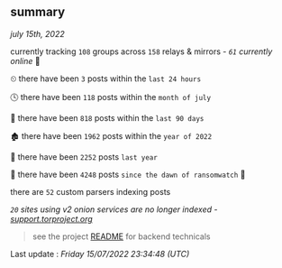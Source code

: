 
## summary
_july 15th, 2022_

currently tracking `108` groups across `158` relays & mirrors - _`61` currently online_ 📡

⏲ there have been `3` posts within the `last 24 hours`

🕓 there have been `118` posts within the `month of july`

📅 there have been `818` posts within the `last 90 days`

🏚 there have been `1962` posts within the `year of 2022`

🚀 there have been `2252` posts `last year`

🦕 there have been `4248` posts `since the dawn of ransomwatch` 🐣

there are `52` custom parsers indexing posts

_`20` sites using v2 onion services are no longer indexed - [support.torproject.org](https://support.torproject.org/onionservices/v2-deprecation/)_

> see the project [README](https://github.com/jmousqueton/ransomwatch#readme) for backend technicals



Last update : _Friday 15/07/2022 23:34:48 (UTC)_

